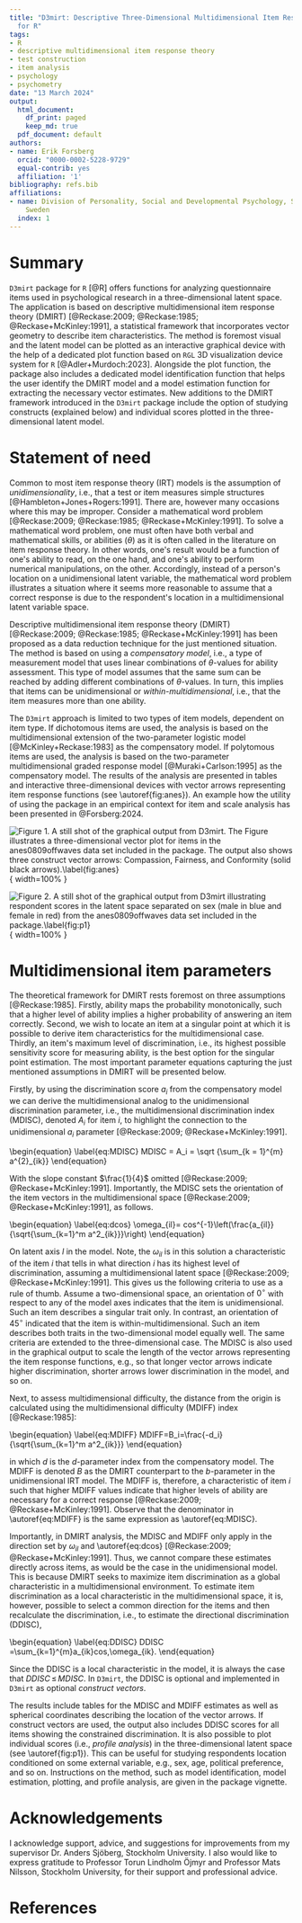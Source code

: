 ```yaml
---
title: "D3mirt: Descriptive Three-Dimensional Multidimensional Item Response Theory
  for R"
tags:
- R
- descriptive multidimensional item response theory
- test construction
- item analysis
- psychology
- psychometry
date: "13 March 2024"
output:
  html_document:
    df_print: paged
    keep_md: true
  pdf_document: default
authors:
- name: Erik Forsberg
  orcid: "0000-0002-5228-9729"
  equal-contrib: yes
  affiliation: '1'
bibliography: refs.bib
affiliations:
- name: Division of Personality, Social and Developmental Psychology, Stockholm University,
    Sweden
  index: 1
---
```



# Summary
`D3mirt` package for `R` [@R] offers functions for analyzing questionnaire items used in psychological research in a three-dimensional latent space. The application is based on descriptive multidimensional item response theory (DMIRT) [@Reckase:2009; @Reckase:1985; @Reckase+McKinley:1991], a statistical framework that incorporates vector geometry to describe item characteristics. The method is foremost visual and the latent model can be plotted as an interactive graphical device with the help of a dedicated plot function based on `RGL` 3D visualization device system for `R` [@Adler+Murdoch:2023]. Alongside the plot function, the package also includes a dedicated model identification function that helps the user identify the DMIRT model and a model estimation function for extracting the necessary vector estimates. New additions to the DMIRT framework introduced in the `D3mirt` package include the option of studying constructs (explained below) and individual scores plotted in the three-dimensional latent model.

# Statement of need

Common to most item response theory (IRT) models is the assumption of *unidimensionality*, i.e., that a test or item measures simple structures [@Hambleton+Jones+Rogers:1991]. There are, however
many occasions where this may be improper. Consider a mathematical word problem
[@Reckase:2009; @Reckase:1985; @Reckase+McKinley:1991].
To solve a mathematical word problem, one must often have both verbal and mathematical skills, or abilities ($\theta$) as it is often called in the literature on item response theory.
In other words, one's result would be a function of one's ability to read, on the one hand, and one's ability to perform numerical manipulations, on the other. Accordingly, instead of a person's location on a unidimensional 
latent variable, the mathematical word problem illustrates a situation where it seems more 
reasonable to assume that a correct response is due to the respondent's location in a 
multidimensional latent variable space. 

Descriptive multidimensional item response theory (DMIRT) [@Reckase:2009; @Reckase:1985; @Reckase+McKinley:1991] has been proposed as a data reduction technique for the just mentioned situation. The method is based on using a *compensatory model*, 
i.e., a type of measurement model that uses linear combinations of $\theta$-values for ability assessment.
This type of model assumes that the same sum can be reached by 
adding different combinations of $\theta$-values. In turn, this implies that items can be unidimensional or *within-multidimensional*, i.e., that the item measures more than one ability.

The `D3mirt` approach is limited to two types of item models, dependent on item type.
If dichotomous items are used, the analysis is based on the multidimensional extension of the two-parameter logistic model [@McKinley+Reckase:1983] as the compensatory model. If polytomous items are used, the analysis is based on the two-parameter multidimensional graded response model [@Muraki+Carlson:1995] as the compensatory model. The results of the analysis are presented in tables and interactive three-dimensional devices with vector arrows representing item response functions (see \autoref{fig:anes}). An example how the utility of using the package in an empirical context for item and scale analysis has been presented in @Forsberg:2024.

![**Figure 1**. A still shot of the graphical output from `D3mirt`. The Figure illustrates a three-dimensional vector plot for items in the `anes0809offwaves` data set included in the package. The output also shows three construct vector arrows: Compassion, Fairness, and Conformity (solid black arrows).\label{fig:anes}](anes1.png){ width=100% }

![**Figure 2**. A still shot of the graphical output from `D3mirt` illustrating respondent scores in the latent space separated on sex (male in blue and female in red) from the `anes0809offwaves` data set included in the package.\label{fig:p1}](p1.png){ width=100% }

# Multidimensional item parameters
The theoretical framework for DMIRT rests foremost on three assumptions [@Reckase:1985]. Firstly, ability maps the probability monotonically, such that a higher level of ability implies a higher probability of answering an item correctly. Second, we wish to locate an item at a singular point at which it is possible to derive item characteristics for the multidimensional case. Thirdly, an item's maximum level of discrimination, i.e., its highest possible sensitivity score for measuring ability, is the best option for the singular point estimation. The most important parameter equations capturing the just mentioned assumptions in DMIRT will be presented below.

Firstly, by using the discrimination score $a_i$ from the compensatory model we can derive the multidimensional analog to the unidimensional discrimination parameter, i.e., the multidimensional discrimination index (MDISC), denoted $A_i$ for item $i$, to highlight the connection to the unidimensional $a_i$ parameter [@Reckase:2009; @Reckase+McKinley:1991].

\begin{equation} \label{eq:MDISC}
MDISC = A_i = \sqrt {\sum_{k = 1}^{m} a^{2}_{ik}}
\end{equation}

With the slope constant $\frac{1}{4}$ omitted [@Reckase:2009; @Reckase+McKinley:1991]. Importantly, the MDISC sets the orientation of the item vectors in the multidimensional space [@Reckase:2009; @Reckase+McKinley:1991], as follows.

\begin{equation}  \label{eq:dcos}
\omega_{il}= cos^{-1}\left(\frac{a_{il}}{\sqrt{\sum_{k=1}^m a^2_{ik}}}\right)
\end{equation}

On latent axis $l$ in the model. Note, the $\omega_{il}$ is in this solution a characteristic of the item $i$ that tells in what direction $i$ has its highest level of discrimination, assuming a multidimensional latent space [@Reckase:2009; @Reckase+McKinley:1991]. This gives us the following criteria to use as a rule of thumb. Assume a two-dimensional space, an orientation of $0^{\circ}$ with respect to any of the model axes indicates that the item is unidimensional. Such an item describes a singular trait only. In contrast, an orientation of $45^{\circ}$ indicated that the item is within-multidimensional. Such an item describes both traits in the two-dimensional model equally well. The same criteria are extended to the three-dimensional case. The MDISC is also used in the graphical output to scale the length of the vector arrows representing the item response functions, e.g., so that longer vector arrows indicate higher discrimination, shorter arrows lower discrimination in the model, and so on.

Next, to assess multidimensional difficulty, the distance from the origin is calculated using the multidimensional difficulty (MDIFF) index [@Reckase:1985]:

\begin{equation} \label{eq:MDIFF}
MDIFF=B_i=\frac{-d_i}{\sqrt{\sum_{k=1}^m a^2_{ik}}}
\end{equation}

in which $d$ is the $d$-parameter index from the compensatory model. The MDIFF is denoted $B$ as the DMIRT counterpart to the $b$-parameter in the unidimensional IRT model. The MDIFF is, therefore, a characteristic of item $i$ such that higher MDIFF values indicate that higher levels of ability are necessary for a correct response  [@Reckase:2009;  @Reckase+McKinley:1991]. Observe that the denominator in \autoref{eq:MDIFF} is the same expression as \autoref{eq:MDISC}. 

Importantly, in DMIRT analysis, the MDISC and MDIFF only apply in the direction set by $\omega_{il}$ and \autoref{eq:dcos} [@Reckase:2009; @Reckase+McKinley:1991]. Thus, we cannot compare these estimates directly across items, as would be the case in the unidimensional model. This is because DMIRT seeks to maximize item discrimination as a global characteristic in a multidimensional environment. To estimate item discrimination as a local characteristic in the multidimensional space, it is, however, possible to select a common direction for the items and then recalculate the discrimination, i.e., to estimate the directional discrimination (DDISC),

\begin{equation} \label{eq:DDISC}
DDISC =\sum_{k=1}^{m}a_{ik}cos\,\omega_{ik}.
\end{equation}

Since the DDISC is a local characteristic in the model, it is always the case that $DDISC\,\leq\,MDISC$. In `D3mirt`, the DDISC is optional and implemented in `D3mirt` as optional *construct vectors*.  

The results include tables for the MDISC and MDIFF estimates as well as spherical coordinates describing the location of the vector arrows. If construct vectors are used, the output also includes DDISC scores for all items showing the constrained discrimination. It is also possible to plot individual scores (i.e., *profile analysis*) in the three-dimensional latent space (see \autoref{fig:p1}). This can be useful for studying respondents location conditioned on some external variable, e.g., sex, age, political preference, and so on. Instructions on the method, such as model identification, model estimation, plotting, and profile analysis, are given in the package vignette.

# Acknowledgements

I acknowledge support, advice, and suggestions for improvements from my supervisor Dr. Anders Sjöberg, Stockholm University. I also would like to express gratitude to Professor Torun Lindholm Öjmyr and Professor Mats Nilsson, Stockholm University, for their support and professional advice.

# References
